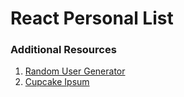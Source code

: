 # React Personal List



### Additional Resources
1. <a href="https://randomuser.me/" target="_blank">Random User Generator</a>
2. <a href="http://www.cupcakeipsum.com/#/paragraphs/5/length/short/with_love/false/start_with_cupcake/false/seed/4d42932f695d6b78d79bef7813221499e25df5a2969302f2f66fe397b55f0108" target="_blank">Cupcake Ipsum</a>
